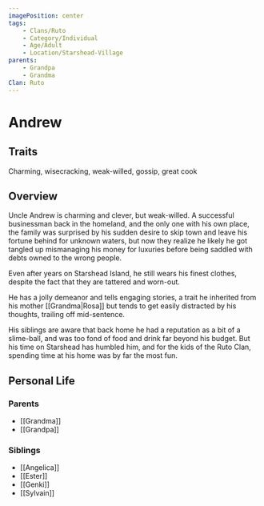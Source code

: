 ```yaml
---
imagePosition: center
tags:
    - Clans/Ruto
    - Category/Individual
    - Age/Adult
    - Location/Starshead-Village
parents:
    - Grandpa
    - Grandma
Clan: Ruto
---
```


# Andrew

## Traits

Charming, wisecracking, weak-willed, gossip, great cook

## Overview

Uncle Andrew is charming and clever, but weak-willed. A successful businessman back in the homeland, and the only one with his own place, the family was surprised by his sudden desire to skip town and leave his fortune behind for unknown waters, but now they realize he likely he got tangled up mismanaging his money for luxuries before being saddled with debts owned to the wrong people.

Even after years on Starshead Island, he still wears his finest clothes, despite the fact that they are tattered and worn-out.

He has a jolly demeanor and tells engaging stories, a trait he inherited from his mother [[Grandma|Rosa]] but tends to get easily distracted by his thoughts, trailing off mid-sentence.

His siblings are aware that back home he had a reputation as a bit of a slime-ball, and was too fond of food and drink far beyond his budget. But his time on Starshead has humbled him, and for the kids of the Ruto Clan, spending time at his home was by far the most fun.

## Personal Life

### Parents

-   [[Grandma]]
-   [[Grandpa]]

### Siblings

-   [[Angelica]]
-   [[Ester]]
-   [[Genki]]
-   [[Sylvain]]
